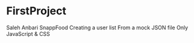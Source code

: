 # FirstProject
Saleh Anbari
SnappFood
Creating a user list
From a mock JSON file
Only JavaScript & CSS
